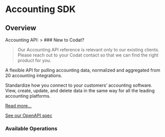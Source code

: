 # Accounting SDK


## Overview

Accounting API: > ### New to Codat?
>
> Our Accounting API reference is relevant only to our existing clients.
> Please reach out to your Codat contact so that we can find the right product for you.

A flexible API for pulling accounting data, normalized and aggregated from 20 accounting integrations.

Standardize how you connect to your customers’ accounting software. View, create, update, and delete data in the same way for all the leading accounting platforms.

[Read more...](https://docs.codat.io/accounting-api/overview)

[See our OpenAPI spec](https://github.com/codatio/oas) 

### Available Operations

